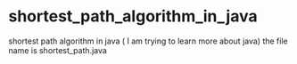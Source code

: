 # shortest_path_algorithm_in_java
shortest path algorithm in java ( I am trying to learn more about java)
the file name is shortest_path.java
